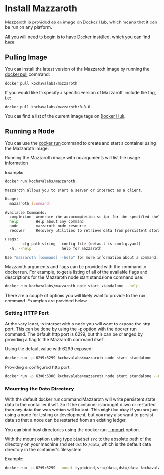 # Install Mazzaroth

Mazzaroth is provided as an image on [Docker Hub](https://hub.docker.com/r/kochavalabs/mazzaroth),
which means that it can be run on any platform.

All you will need to begin is to have Docker installed, which you can find [here](https://docs.docker.com/get-docker/).

## Pulling Image

You can install the latest version of the Mazzaroth Image by running the
[docker pull](https://docs.docker.com/engine/reference/commandline/pull/) command:

```Bash
docker pull kochavalabs/mazzaroth
```

If you would like to specify a specific version of Mazzaroth include the tag, i.e:

```Bash
docker pull kochavalabs/mazzaroth:0.8.0
```

You can find a list of the current image tags on [Docker Hub](https://hub.docker.com/r/kochavalabs/mazzaroth/tags).

## Running a Node

You can use the [docker run](https://docs.docker.com/engine/reference/commandline/run/)
command to create and start a container using the Mazzaroth image.

Running the Mazzaroth image with no arguments will list the usage information

Example:

```Bash
docker run kochavalabs/mazzaroth
```

```Bash
Mazzaroth allows you to start a server or interact as a client.

Usage:
  mazzaroth [command]

Available Commands:
  completion  Generate the autocompletion script for the specified shell
  help        Help about any command
  node        mazzaroth node resource
  recover     Recovery utilities to retrieve data from persistent storage without starting a node.

Flags:
      --cfg-path string   config file (default is config.yaml)
  -h, --help              help for mazzaroth

Use "mazzaroth [command] --help" for more information about a command.
```

Mazzaroth arguments and flags can be provided with the command to docker run.
For example, to get a listing of all of the available flags and descriptions for
the Mazzaroth node start standalone command use:

```Bash
docker run kochavalabs/mazzaroth node start standalone --help
```

There are a couple of options you will likely want to provide to the run command.
Examples are provided below.

### Setting HTTP Port

At the very least, to interact with a node you will want to expose the http port.
This can be done by using the [-p option](https://docs.docker.com/engine/reference/commandline/run/#publish-or-expose-port--p---expose)
with the docker run command.
The default http port is 6299, but this can be changed by providing a flag to the
Mazzaroth command itself.

Using the default value with 6299 exposed:

```Bash
docker run -p 6299:6299 kochavalabs/mazzaroth node start standalone
```

Providing a configured http port:

```Bash
docker run -p 6300:6300 kochavalabs/mazzaroth node start standalone --node.network.rpc.port 6300
```

### Mounting the Data Directory

With the default docker run command Mazzaroth will write persistent state
data to the container itself. So if the container is brought down or restarted
then any data that was written will be lost. This might be okay if you are just
using a node for testing or development, but you may also want to persist data
so that a node can be restarted from an existing ledger.

You can bind host directories using the docker run [--mount](https://docs.docker.com/engine/reference/commandline/run/#add-bind-mounts-or-volumes-using-the---mount-flag)
option.

With the mount option using type `bind` set `src` to the absolute path of the
directory on your machine and set `dst` to `/data`, which is the default data
directory in the container's filesystem.

Example:

```Bash
docker run -p 6299:6299 --mount type=bind,src=/data,dst=/data kochavalabs/mazzaroth node start standalone
```
